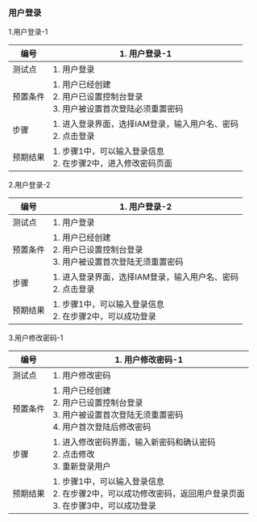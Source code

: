 ### 用户登录

1.用户登录-1

| 编号     | 1. 用户登录-1                                                |
| -------- | ------------------------------------------------------------ |
| 测试点   | 1. 用户登录                                                  |
| 预置条件 | 1. 用户已经创建<br>2. 用户已设置控制台登录<br>3. 用户被设置首次登陆必须重置密码 |
| 步骤     | 1. 进入登录界面，选择IAM登录，输入用户名、密码<br>2. 点击登录 |
| 预期结果 | 1. 步骤1中，可以输入登录信息<br>2. 在步骤2中，进入修改密码页面 |

2.用户登录-2

| 编号     | 1. 用户登录-2                                                |
| -------- | ------------------------------------------------------------ |
| 测试点   | 1. 用户登录                                                  |
| 预置条件 | 1. 用户已经创建<br>2. 用户已设置控制台登录<br>3. 用户被设置首次登陆无须重置密码 |
| 步骤     | 1. 进入登录界面，选择IAM登录，输入用户名、密码<br>2. 点击登录 |
| 预期结果 | 1. 步骤1中，可以输入登录信息<br>2. 在步骤2中，可以成功登录   |

3.用户修改密码-1

| 编号     | 1. 用户修改密码-1                                            |
| -------- | ------------------------------------------------------------ |
| 测试点   | 1. 用户修改密码                                              |
| 预置条件 | 1. 用户已经创建<br>2. 用户已设置控制台登录<br>3. 用户被设置首次登陆无须重置密码<br>4. 用户首次登陆后修改密码 |
| 步骤     | 1. 进入修改密码界面，输入新密码和确认密码<br>2. 点击修改<br>3. 重新登录用户 |
| 预期结果 | 1. 步骤1中，可以输入登录信息<br>2. 在步骤2中，可以成功修改密码，返回用户登录页面<br>3. 在步骤3中，可以成功登录 |

